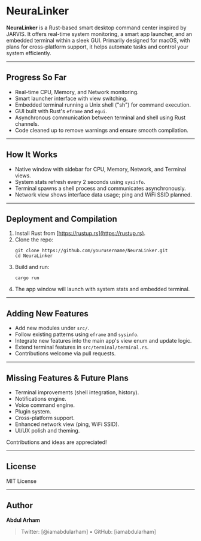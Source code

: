 # NeuraLinker

**NeuraLinker** is a Rust-based smart desktop command center inspired by JARVIS. It offers real-time system monitoring, a smart app launcher, and an embedded terminal within a sleek GUI. Primarily designed for macOS, with plans for cross-platform support, it helps automate tasks and control your system efficiently.

---

## Progress So Far

- Real-time CPU, Memory, and Network monitoring.
- Smart launcher interface with view switching.
- Embedded terminal running a Unix shell ("sh") for command execution.
- GUI built with Rust's `eframe` and `egui`.
- Asynchronous communication between terminal and shell using Rust channels.
- Code cleaned up to remove warnings and ensure smooth compilation.

---

## How It Works

- Native window with sidebar for CPU, Memory, Network, and Terminal views.
- System stats refresh every 2 seconds using `sysinfo`.
- Terminal spawns a shell process and communicates asynchronously.
- Network view shows interface data usage; ping and WiFi SSID planned.

---

## Deployment and Compilation

1. Install Rust from [https://rustup.rs](https://rustup.rs).
2. Clone the repo:
   ```
   git clone https://github.com/yourusername/NeuraLinker.git
   cd NeuraLinker
   ```
3. Build and run:
   ```
   cargo run
   ```
4. The app window will launch with system stats and embedded terminal.

---

## Adding New Features

- Add new modules under `src/`.
- Follow existing patterns using `eframe` and `sysinfo`.
- Integrate new features into the main app's view enum and update logic.
- Extend terminal features in `src/terminal/terminal.rs`.
- Contributions welcome via pull requests.

---

## Missing Features & Future Plans

- Terminal improvements (shell integration, history).
- Notifications engine.
- Voice command engine.
- Plugin system.
- Cross-platform support.
- Enhanced network view (ping, WiFi SSID).
- UI/UX polish and theming.

Contributions and ideas are appreciated!

---

## License

MIT License

---

## Author

**Abdul Arham**  
> Twitter: [@iamabdularham] • GitHub: [iamabdularham]
